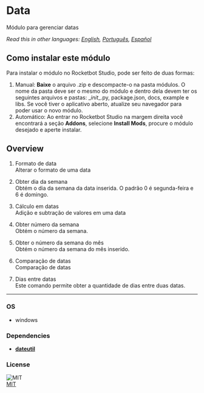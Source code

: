 # Data
  
Módulo para gerenciar datas  

*Read this in other languages: [English](README.md), [Português](README.pr.md), [Español](README.es.md)*

## Como instalar este módulo
  
Para instalar o módulo no Rocketbot Studio, pode ser feito de duas formas:
1. Manual: __Baixe__ o arquivo .zip e descompacte-o na pasta módulos. O nome da pasta deve ser o mesmo do módulo e dentro dela devem ter os seguintes arquivos e pastas: \__init__.py, package.json, docs, example e libs. Se você tiver o aplicativo aberto, atualize seu navegador para poder usar o novo módulo.
2. Automático: Ao entrar no Rocketbot Studio na margem direita você encontrará a seção **Addons**, selecione **Install Mods**, procure o módulo desejado e aperte instalar.  


## Overview


1. Formato de data  
Alterar o formato de uma data

2. Obter dia da semana  
Obtém o dia da semana da data inserida. O padrão 0 é segunda-feira e 6 é domingo.

3. Cálculo em datas  
Adição e subtração de valores em uma data

4. Obter número da semana  
Obtém o número da semana.

5. Obter o número da semana do mês  
Obtém o número da semana do mês inserido.

6. Comparação de datas  
Comparação de datas

7. Dias entre datas  
Este comando permite obter a quantidade de dias entre duas datas.  




----
### OS

- windows

### Dependencies
- [**dateutil**](https://pypi.org/project/dateutil/)
### License
  
![MIT](https://camo.githubusercontent.com/107590fac8cbd65071396bb4d04040f76cde5bde/687474703a2f2f696d672e736869656c64732e696f2f3a6c6963656e73652d6d69742d626c75652e7376673f7374796c653d666c61742d737175617265)  
[MIT](http://opensource.org/licenses/mit-license.ph)